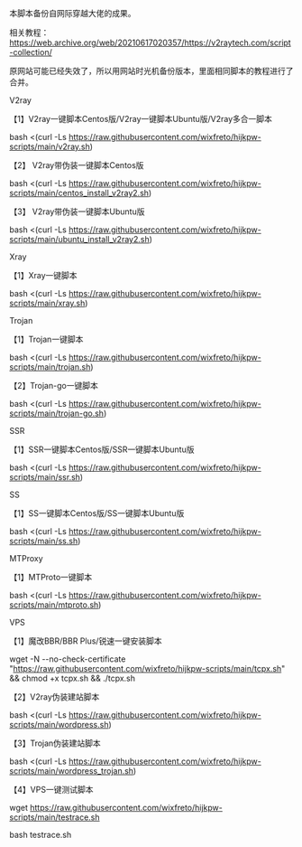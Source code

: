 本脚本备份自网际穿越大佬的成果。

相关教程：https://web.archive.org/web/20210617020357/https://v2raytech.com/script-collection/

原网站可能已经失效了，所以用网站时光机备份版本，里面相同脚本的教程进行了合并。

V2ray

【1】V2ray一键脚本Centos版/V2ray一键脚本Ubuntu版/V2ray多合一脚本

bash <(curl -Ls https://raw.githubusercontent.com/wixfreto/hijkpw-scripts/main/v2ray.sh)

【2】 V2ray带伪装一键脚本Centos版

bash <(curl -Ls https://raw.githubusercontent.com/wixfreto/hijkpw-scripts/main/centos_install_v2ray2.sh)

【3】 V2ray带伪装一键脚本Ubuntu版

bash <(curl -Ls https://raw.githubusercontent.com/wixfreto/hijkpw-scripts/main/ubuntu_install_v2ray2.sh)

Xray

【1】Xray一键脚本

bash <(curl -Ls https://raw.githubusercontent.com/wixfreto/hijkpw-scripts/main/xray.sh)

Trojan

【1】Trojan一键脚本

bash <(curl -Ls https://raw.githubusercontent.com/wixfreto/hijkpw-scripts/main/trojan.sh)

【2】Trojan-go一键脚本

bash <(curl -Ls https://raw.githubusercontent.com/wixfreto/hijkpw-scripts/main/trojan-go.sh)

SSR

【1】SSR一键脚本Centos版/SSR一键脚本Ubuntu版

bash <(curl -Ls https://raw.githubusercontent.com/wixfreto/hijkpw-scripts/main/ssr.sh)

SS

【1】SS一键脚本Centos版/SS一键脚本Ubuntu版

bash <(curl -Ls https://raw.githubusercontent.com/wixfreto/hijkpw-scripts/main/ss.sh)

MTProxy

【1】MTProto一键脚本

bash <(curl -Ls https://raw.githubusercontent.com/wixfreto/hijkpw-scripts/main/mtproto.sh)

VPS

【1】魔改BBR/BBR Plus/锐速一键安装脚本

wget -N --no-check-certificate "https://raw.githubusercontent.com/wixfreto/hijkpw-scripts/main/tcpx.sh" && chmod +x tcpx.sh && ./tcpx.sh

【2】V2ray伪装建站脚本

bash <(curl -Ls https://raw.githubusercontent.com/wixfreto/hijkpw-scripts/main/wordpress.sh)

【3】Trojan伪装建站脚本

bash <(curl -Ls https://raw.githubusercontent.com/wixfreto/hijkpw-scripts/main/wordpress_trojan.sh)

【4】VPS一键测试脚本

wget https://raw.githubusercontent.com/wixfreto/hijkpw-scripts/main/testrace.sh

bash testrace.sh
